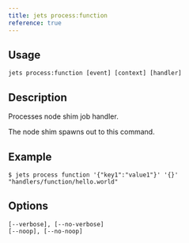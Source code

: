 ```yaml
---
title: jets process:function
reference: true
---
```


## Usage

    jets process:function [event] [context] [handler]

## Description

Processes node shim job handler.

The node shim spawns out to this command.

## Example

    $ jets process function '{"key1":"value1"}' '{}' "handlers/function/hello.world"

## Options

```
[--verbose], [--no-verbose]  
[--noop], [--no-noop]        
```

